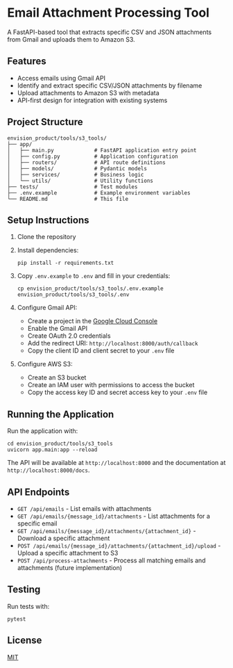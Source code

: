 # Email Attachment Processing Tool

A FastAPI-based tool that extracts specific CSV and JSON attachments from Gmail and uploads them to Amazon S3.

## Features

- Access emails using Gmail API
- Identify and extract specific CSV/JSON attachments by filename
- Upload attachments to Amazon S3 with metadata
- API-first design for integration with existing systems

## Project Structure

```
envision_product/tools/s3_tools/
├── app/
│   ├── main.py             # FastAPI application entry point
│   ├── config.py           # Application configuration
│   ├── routers/            # API route definitions
│   ├── models/             # Pydantic models
│   ├── services/           # Business logic
│   └── utils/              # Utility functions
├── tests/                  # Test modules
├── .env.example            # Example environment variables
└── README.md               # This file
```

## Setup Instructions

1. Clone the repository
2. Install dependencies:
   ```
   pip install -r requirements.txt
   ```
3. Copy `.env.example` to `.env` and fill in your credentials:
   ```
   cp envision_product/tools/s3_tools/.env.example envision_product/tools/s3_tools/.env
   ```
4. Configure Gmail API:
   - Create a project in the [Google Cloud Console](https://console.cloud.google.com/)
   - Enable the Gmail API
   - Create OAuth 2.0 credentials
   - Add the redirect URI: `http://localhost:8000/auth/callback`
   - Copy the client ID and client secret to your `.env` file

5. Configure AWS S3:
   - Create an S3 bucket
   - Create an IAM user with permissions to access the bucket
   - Copy the access key ID and secret access key to your `.env` file

## Running the Application

Run the application with:

```
cd envision_product/tools/s3_tools
uvicorn app.main:app --reload
```

The API will be available at `http://localhost:8000` and the documentation at `http://localhost:8000/docs`.

## API Endpoints

- `GET /api/emails` - List emails with attachments
- `GET /api/emails/{message_id}/attachments` - List attachments for a specific email
- `GET /api/emails/{message_id}/attachments/{attachment_id}` - Download a specific attachment
- `POST /api/emails/{message_id}/attachments/{attachment_id}/upload` - Upload a specific attachment to S3
- `POST /api/process-attachments` - Process all matching emails and attachments (future implementation)

## Testing

Run tests with:

```
pytest
```

## License

[MIT](LICENSE) 